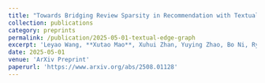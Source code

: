 ```yaml
---
title: "Towards Bridging Review Sparsity in Recommendation with Textual Edge Graph Representation"
collection: publications
category: preprints
permalink: /publication/2025-05-01-textual-edge-graph
excerpt: 'Leyao Wang, **Xutao Mao**, Xuhui Zhan, Yuying Zhao, Bo Ni, Ryan A. Rossi, Nesreen K. Ahmed, Tyler Derr.'
date: 2025-05-01
venue: 'ArXiv Preprint'
paperurl: 'https://www.arxiv.org/abs/2508.01128'
---
```

 